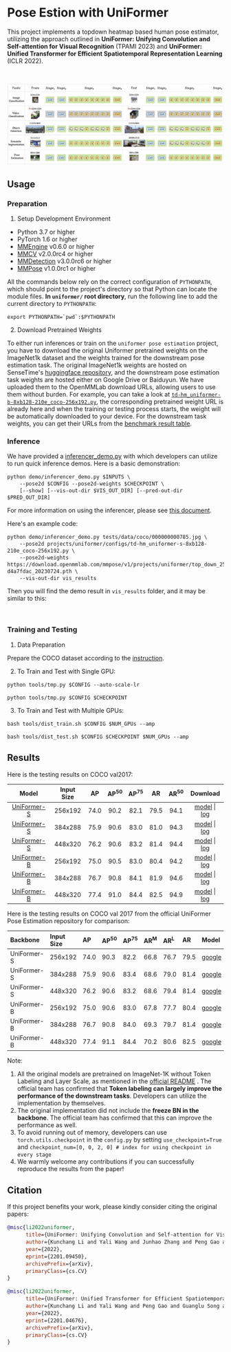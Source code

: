 # Pose Estion with UniFormer

This project implements a topdown heatmap based human pose estimator, utilizing the approach outlined in **UniFormer: Unifying Convolution and Self-attention for Visual Recognition** (TPAMI 2023) and **UniFormer: Unified Transformer for Efficient Spatiotemporal Representation Learning** (ICLR 2022).

<img src="https://raw.githubusercontent.com/Sense-X/UniFormer/main/figures/framework.png" alt><br>

<img src="https://raw.githubusercontent.com/Sense-X/UniFormer/main/figures/dense_adaption.jpg" alt><br>

## Usage

### Preparation

1. Setup Development Environment

- Python 3.7 or higher
- PyTorch 1.6 or higher
- [MMEngine](https://github.com/open-mmlab/mmengine) v0.6.0 or higher
- [MMCV](https://github.com/open-mmlab/mmcv) v2.0.0rc4 or higher
- [MMDetection](https://github.com/open-mmlab/mmdetection) v3.0.0rc6 or higher
- [MMPose](https://github.com/open-mmlab/mmpose) v1.0.0rc1 or higher

All the commands below rely on the correct configuration of `PYTHONPATH`, which should point to the project's directory so that Python can locate the module files. **In `uniformer/` root directory**, run the following line to add the current directory to `PYTHONPATH`:

```shell
export PYTHONPATH=`pwd`:$PYTHONPATH
```

2. Download Pretrained Weights

To either run inferences or train on the `uniformer pose estimation` project, you have to download the original Uniformer pretrained weights on the ImageNet1k dataset and the weights trained for the downstream pose estimation task. The original ImageNet1k weights are hosted on SenseTime's [huggingface repository](https://huggingface.co/Sense-X/uniformer_image), and the downstream pose estimation task weights are hosted either on Google Drive or Baiduyun. We have uploaded them to the OpenMMLab download URLs, allowing users to use them without burden. For example, you can take a look at [`td-hm_uniformer-b-8xb128-210e_coco-256x192.py`](./configs/td-hm_uniformer-b-8xb128-210e_coco-256x192.py#62), the corresponding pretrained weight URL is already here and when the training or testing process starts, the weight will be automatically downloaded to your device. For the downstream task weights, you can get their URLs from the [benchmark result table](#results).

### Inference

We have provided a [inferencer_demo.py](../../demo/inferencer_demo.py) with which developers can utilize to run quick inference demos. Here is a basic demonstration:

```shell
python demo/inferencer_demo.py $INPUTS \
    --pose2d $CONFIG --pose2d-weights $CHECKPOINT \
    [--show] [--vis-out-dir $VIS_OUT_DIR] [--pred-out-dir $PRED_OUT_DIR]
```

For more information on using the inferencer, please see [this document](https://mmpose.readthedocs.io/en/latest/user_guides/inference.html#out-of-the-box-inferencer).

Here's an example code:

```shell
python demo/inferencer_demo.py tests/data/coco/000000000785.jpg \
    --pose2d projects/uniformer/configs/td-hm_uniformer-s-8xb128-210e_coco-256x192.py \
    --pose2d-weights https://download.openmmlab.com/mmpose/v1/projects/uniformer/top_down_256x192_global_small-d4a7fdac_20230724.pth \
    --vis-out-dir vis_results
```

Then you will find the demo result in `vis_results` folder, and it may be similar to this:

<img src="https://github.com/open-mmlab/mmpose/assets/7219519/6f939457-d714-477a-9cc7-27aa98acc4af" height="360px" alt><br>

### Training and Testing

1. Data Preparation

Prepare the COCO dataset according to the [instruction](https://mmpose.readthedocs.io/en/latest/dataset_zoo/2d_body_keypoint.html#coco).

2. To Train and Test with Single GPU:

```shell
python tools/tmp.py $CONFIG --auto-scale-lr
```

```shell
python tools/tmp.py $CONFIG $CHECKPOINT
```

3. To Train and Test with Multiple GPUs:

```shell
bash tools/dist_train.sh $CONFIG $NUM_GPUs --amp
```

```shell
bash tools/dist_test.sh $CONFIG $CHECKPOINT $NUM_GPUs --amp
```

## Results

Here is the testing results on COCO val2017:

|                                Model                                | Input Size |  AP  | AP<sup>50</sup> | AP<sup>75</sup> |  AR  | AR<sup>50</sup> |                                Download                                |
| :-----------------------------------------------------------------: | :--------: | :--: | :-------------: | :-------------: | :--: | :-------------: | :--------------------------------------------------------------------: |
| [UniFormer-S](./configs/td-hm_uniformer-s-8xb128-210e_coco-256x192.py) |  256x192   | 74.0 |      90.2       |      82.1       | 79.5 |      94.1       | [model](https://download.openmmlab.com/mmpose/v1/projects/uniformer/top_down_256x192_global_small-d4a7fdac_20230724.pth) \| [log](https://download.openmmlab.com/mmpose/v1/projects/uniformer/top_down_256x192_global_small-d4a7fdac_20230724.log.json) |
| [UniFormer-S](./configs/td-hm_uniformer-s-8xb128-210e_coco-384x288.py) |  384x288   | 75.9 |      90.6       |      83.0       | 81.0 |      94.3       | [model](https://download.openmmlab.com/mmpose/v1/projects/uniformer/top_down_384x288_global_small-7a613f78_20230724.pth) \| [log](https://download.openmmlab.com/mmpose/v1/projects/uniformer/top_down_384x288_global_small-7a613f78_20230724.log.json) |
| [UniFormer-S](./configs/td-hm_uniformer-s-8xb64-210e_coco-448x320.py) |  448x320   | 76.2 |      90.6       |      83.2       | 81.4 |      94.4       | [model](https://download.openmmlab.com/mmpose/v1/projects/uniformer/top_down_448x320_global_small-18b760de_20230724.pth) \| [log](https://download.openmmlab.com/mmpose/v1/projects/uniformer/top_down_448x320_global_small-18b760de_20230724.log.json) |
| [UniFormer-B](./configs/td-hm_uniformer-b-8xb128-210e_coco-256x192.py) |  256x192   | 75.0 |      90.5       |      83.0       | 80.4 |      94.2       | [model](https://download.openmmlab.com/mmpose/v1/projects/uniformer/top_down_256x192_global_base-1713bcd4_20230724.pth) \| [log](https://download.openmmlab.com/mmpose/v1/projects/uniformer/top_down_256x192_global_base-1713bcd4_20230724.log.json) |
| [UniFormer-B](./configs/td-hm_uniformer-b-8xb32-210e_coco-384x288.py) |  384x288   | 76.7 |      90.8       |      84.1       | 81.9 |      94.6       | [model](https://download.openmmlab.com/mmpose/v1/projects/uniformer/top_down_384x288_global_base-c650da38_20230724.pth) \| [log](https://download.openmmlab.com/mmpose/v1/projects/uniformer/top_down_384x288_global_base-c650da38_20230724.log.json) |
| [UniFormer-B](./configs/td-hm_uniformer-b-8xb32-210e_coco-448x320.py) |  448x320   | 77.4 |      91.0       |      84.4       | 82.5 |      94.9       | [model](https://download.openmmlab.com/mmpose/v1/projects/uniformer/top_down_448x320_global_base-a05c185f_20230724.pth) \| [log](https://download.openmmlab.com/mmpose/v1/projects/uniformer/top_down_448x320_global_base-a05c185f_20230724.log.json) |

Here is the testing results on COCO val 2017 from the official UniFormer Pose Estimation repository for comparison:

| Backbone    | Input Size | AP   | AP<sup>50</sup> | AP<sup>75</sup> | AR<sup>M</sup> | AR<sup>L</sup> | AR   | Model                                                     | Log                                                      |
| :---------- | :--------- | :--- | :-------------- | :-------------- | :------------- | :------------- | :--- | :-------------------------------------------------------- | :------------------------------------------------------- |
| UniFormer-S | 256x192    | 74.0 | 90.3            | 82.2            | 66.8           | 76.7           | 79.5 | [google](https://drive.google.com/file/d/162R0JuTpf3gpLe1IK6oxRoQK7JSj4ylx/view?usp=sharing) | [google](https://drive.google.com/file/d/15j40u97Db6TA2gMHdn0yFEsDFb5SMBy4/view?usp=sharing) |
| UniFormer-S | 384x288    | 75.9 | 90.6            | 83.4            | 68.6           | 79.0           | 81.4 | [google](https://drive.google.com/file/d/163vuFkpcgVOthC05jCwjGzo78Nr0eikW/view?usp=sharing) | [google](https://drive.google.com/file/d/15X9M_5cq9RQMgs64Yn9YvV5k5f0zOBHo/view?usp=sharing) |
| UniFormer-S | 448x320    | 76.2 | 90.6            | 83.2            | 68.6           | 79.4           | 81.4 | [google](https://drive.google.com/file/d/165nQRsT58SXJegcttksHwDn46Fme5dGX/view?usp=sharing) | [google](https://drive.google.com/file/d/15IJjSWp4R5OybMdV2CZEUx_TwXdTMOee/view?usp=sharing) |
| UniFormer-B | 256x192    | 75.0 | 90.6            | 83.0            | 67.8           | 77.7           | 80.4 | [google](https://drive.google.com/file/d/15tzJaRyEzyWp2mQhpjDbBzuGoyCaJJ-2/view?usp=sharing) | [google](https://drive.google.com/file/d/15jJyTPcJKj_id0PNdytloqt7yjH2M8UR/view?usp=sharing) |
| UniFormer-B | 384x288    | 76.7 | 90.8            | 84.0            | 69.3           | 79.7           | 81.4 | [google](https://drive.google.com/file/d/15qtUaOR_C7-vooheJE75mhA9oJQt3gSx/view?usp=sharing) | [google](https://drive.google.com/file/d/15L1Uxo_uRSMlGnOvWzAzkJLKX6Qh_xNw/view?usp=sharing) |
| UniFormer-B | 448x320    | 77.4 | 91.1            | 84.4            | 70.2           | 80.6           | 82.5 | [google](https://drive.google.com/file/d/156iNxetiCk8JJz41aFDmFh9cQbCaMk3D/view?usp=sharing) | [google](https://drive.google.com/file/d/15aRpZc2Tie5gsn3_l-aXto1MrC9wyzMC/view?usp=sharing) |

Note:

1. All the original models are pretrained on ImageNet-1K without Token Labeling and Layer Scale, as mentioned in the [official README](https://github.com/Sense-X/UniFormer/tree/main/pose_estimation) . The official team has confirmed that **Token labeling can largely improve the performance of the downstream tasks**. Developers can utilize the implementation by themselves.
2. The original implementation did not include the **freeze BN in the backbone**. The official team has confirmed that this can improve the performance as well.
3. To avoid running out of memory, developers can use `torch.utils.checkpoint` in the `config.py` by setting `use_checkpoint=True` and `checkpoint_num=[0, 0, 2, 0] # index for using checkpoint in every stage`
4. We warmly welcome any contributions if you can successfully reproduce the results from the paper!

## Citation

If this project benefits your work, please kindly consider citing the original papers:

```bibtex
@misc{li2022uniformer,
      title={UniFormer: Unifying Convolution and Self-attention for Visual Recognition},
      author={Kunchang Li and Yali Wang and Junhao Zhang and Peng Gao and Guanglu Song and Yu Liu and Hongsheng Li and Yu Qiao},
      year={2022},
      eprint={2201.09450},
      archivePrefix={arXiv},
      primaryClass={cs.CV}
}
```

```bibtex
@misc{li2022uniformer,
      title={UniFormer: Unified Transformer for Efficient Spatiotemporal Representation Learning},
      author={Kunchang Li and Yali Wang and Peng Gao and Guanglu Song and Yu Liu and Hongsheng Li and Yu Qiao},
      year={2022},
      eprint={2201.04676},
      archivePrefix={arXiv},
      primaryClass={cs.CV}
}
```
